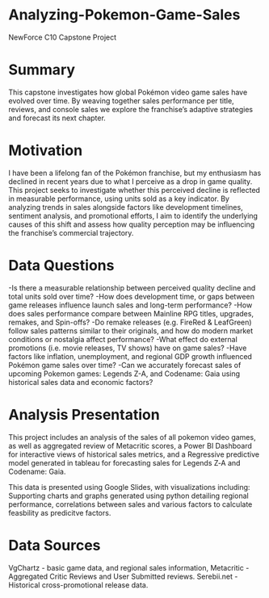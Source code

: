 # Analyzing-Pokemon-Game-Sales
NewForce C10 Capstone Project

# Summary
This capstone investigates how global Pokémon video game sales have evolved over time. By weaving together sales performance per title, reviews, and console sales we explore the franchise’s adaptive strategies and forecast its next chapter.

# Motivation
I have been a lifelong fan of the Pokémon franchise, but my enthusiasm has declined in recent years due to what I perceive as a drop in game quality. This project seeks to investigate whether this perceived decline is reflected in measurable performance, using units sold as a key indicator. 
By analyzing trends in sales alongside factors like development timelines, sentiment analysis, and promotional efforts, I aim to identify the underlying causes of this shift and assess how quality perception may be influencing the franchise’s commercial trajectory.

# Data Questions
  -Is there a measurable relationship between perceived quality decline and total units sold over time?
  -How does development time, or gaps between game releases influence launch sales and long-term performance?
  -How does sales performance compare between Mainline RPG titles, upgrades, remakes, and Spin-offs?
  -Do remake releases (e.g. FireRed & LeafGreen) follow sales patterns similar to their originals, and how do modern market conditions or nostalgia affect performance?
  -What effect do external promotions (i.e. movie releases, TV shows) have on game sales?
  -Have factors like inflation, unemployment, and regional GDP growth influenced Pokémon game sales over time?
  -Can we accurately forecast sales of upcoming Pokemon games: Legends Z-A, and Codename: Gaia using historical sales data and economic factors?


# Analysis Presentation
This project includes an analysis of the sales of all pokemon video games, as well as aggregated review of Metacritic scores, a Power BI Dashboard for interactive views of historical sales metrics, and a Regressive predictive model generated in tableau for forecasting sales for Legends Z‑A and Codename: Gaia.

This data is presented using Google Slides, with visualizations including:
Supporting charts and graphs generated using python detailing regional performance, correlations between sales and various factors to calculate feasbility as predicitve factors.


# Data Sources
VgChartz - basic game data, and regional sales information, 
Metacritic - Aggregated Critic Reviews and User Submitted reviews.
Serebii.net - Historical cross-promotional release data. 
